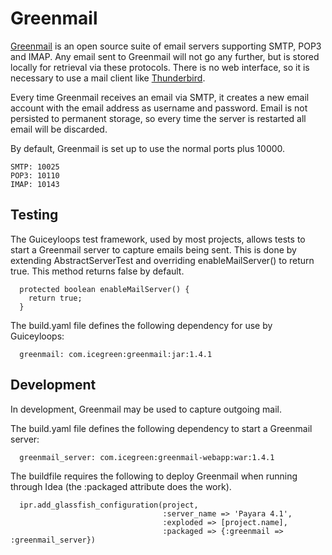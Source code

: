 # Greenmail

[Greenmail](http://www.icegreen.com/greenmail/) is an open source suite of email servers supporting SMTP, POP3 and IMAP.
Any email sent to Greenmail will not go any further, but is stored locally for retrieval via these protocols.
There is no web interface, so it is necessary to use a mail client like [Thunderbird](https://www.mozilla.org/en-US/thunderbird/).

Every time Greenmail receives an email via SMTP, it creates a new email account with the email address as username and password.
Email is not persisted to permanent storage, so every time the server is restarted all email will be discarded.

By default, Greenmail is set up to use the normal ports plus 10000.

    SMTP: 10025
    POP3: 10110
    IMAP: 10143

## Testing

The Guiceyloops test framework, used by most projects, allows tests to start a Greenmail server to capture emails being sent.
This is done by extending AbstractServerTest and overriding enableMailServer() to return true.  This method returns false by default.

      protected boolean enableMailServer() {
        return true;
      }

The build.yaml file defines the following dependency for use by Guiceyloops:

      greenmail: com.icegreen:greenmail:jar:1.4.1

## Development

In development, Greenmail may be used to capture outgoing mail.

The build.yaml file defines the following dependency to start a Greenmail server:

      greenmail_server: com.icegreen:greenmail-webapp:war:1.4.1

The buildfile requires the following to deploy Greenmail when running through Idea (the :packaged attribute does the work).

      ipr.add_glassfish_configuration(project,
                                      :server_name => 'Payara 4.1',
                                      :exploded => [project.name],
                                      :packaged => {:greenmail => :greenmail_server})
